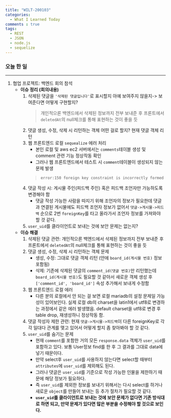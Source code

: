 ```yaml
---
title: "WILT-200103"
categories:
  - What I Learned Today
comments : true
tags:
  - REST
  - JSON
  - node.js
  - sequelize
---
```


### 오늘 한 일
----
1. 협업 프로젝트: 백엔드 회의 참석
    - **이슈 정리 (회의내용)**
        1. 삭제된 댓글을 `'삭제된 댓글입니다'`로 표시할지 아예 보여주지 않을지-> 보여준다면 어떻게 구현할지?
            > 개인적으론 백엔드에서 삭제된 정보까지 전부 보내준 후 프론트에서 `deletedAt`의 null체크를 통해 표현하는 것이 좋을 듯
        2. 댓글 생성, 수정, 삭제 시 리턴하는 객체 어떤 걸로 할지? 현재 댓글 객체 리턴
        3. 웹 프론트엔드 로컬 `sequealize` 에러 처리
            - 본인 로컬 및 aws ec2 서버에서는 `comments`테이블 생성 및 comment 관련 기능 정상작동 확인
            - 그러나 웹 프론트엔드에서 테스트 시 `comment`테이블이 생성되지 않는 문제 발생
            > `error:150 foreign key constraint is incorrectly formed` 
        4. 댓글 작성 시: 게시물 주인(피드백 주인) 혹은 피드백 조언자만 가능하도록 변경해야 함
            - 댓글 작성 가능한 사람을 따지기 위해 조언자의 정보가 필요한데 댓글과 연결된 게시물에도 피드백 조언자 정보가 없어서 `댓글->게시물->피드백` 순으로 2번 `foreignKey`를 타고 올라가서 조언자 정보를 가져와야 할 것 같다.
        5. `user_uid`를 클라이언트로 보내는 것에 보안 문제는 없는지?<br>            
    - **이슈 해결**
        1. 삭제된 댓글 관련: 개인적으론 백엔드에서 삭제된 정보까지 전부 보내준 후 프론트에서 `deletedAt`의 null체크를 통해 표현하는 것이 좋을 듯
        2. 댓글 생성, 수정, 삭제 시 리턴하는 객체 문제
            - 생성, 수정: 그대로 댓글 객체 리턴 (안에 `board_id(게시물 번호)` 정보 포함됨)
            - 삭제: 기존에 삭제된 댓글의 `comment_id(댓글 번호)`만 리턴했는데  `board_id(게시물 번호)`도 필요할 것 같아서 새로운 객체 생성 후 `['comment_id', 'board_id']` 속성 추가해서 보내게 수정함
        3. 웹 프론트엔드 로컬 에러
            - 다른 분의 로컬에서 안 되는 걸 보면 로컬 mariadb의 설정 문제일 가능성이 있어보인다. 실제 로컬 db의 charset을 latin1에서 utf8로 변경하는 과정에서 같은 에러 발생했음. default charset을 utf8로 변경 후 table drop, 재생성하니 정상작동 함.
        4. 댓글 작성자 제한 관련: 현재 `댓글->게시물->피드백`이 다른 foreignKey로 각각 일대다 관계를 맺고 있어서 어떻게 할지 좀 찾아봐야 할 것 같다.
        5. `user_uid`를 숨기는 문제
            - 현재 `comment`를 포함한 거의 모든 `response.data` 객체가 `user_uid`를 포함하고 있다. 보통 User정보 find를 한 후 그 결과를 그대로 data에 넣기 때문이다.
            - 만약 select후 `user_uid`를 사용하지 않는다면 select할 때부터 `attributes`에 `user_uid`를 제외해도 된다.
            - 그러나 댓글은 `user_uid`를 기준으로 작성 가능한 인물을 제한하기 때문에 해당 정보가 필요하다.
            - 즉 `user_uid`를 제외한 정보를 보내기 위해서는 다시 select를 하거나 새로운 `object`를 만들어 보내는 등 추가 절차가 필요할 것 같다.
            - **`user_uid`를 클라이언트로 보내는 것에 보안 문제가 없다면 기존 방식대로 하면 되고, 만약 문제가 있다면 많은 부분을 수정해야 할 것으로 보인다.**

    



